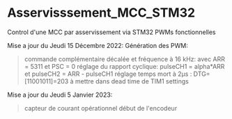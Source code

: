 # Asservisssement_MCC_STM32
Control d'une MCC par asservissement via STM32
PWMs fonctionnelles

Mise a jour du Jeudi 15 Décembre 2022:
Génération des PWM:
  > commande complémentaire décalée et fréquence à 16 kHz: avec ARR = 5311 et PSC = 0
  > réglage du rapport cyclique: pulseCH1 = alpha*ARR et pulseCH2 = ARR - pulseCH1
  > réglage temps mort à 2µs : DTG=[11001011]=203 à mettre dans dead time de TIM1 settings
  
Mise a jour du Jeudi 5 Janvier 2023:
  >capteur de courant opérationnel
  >début de l'encodeur 